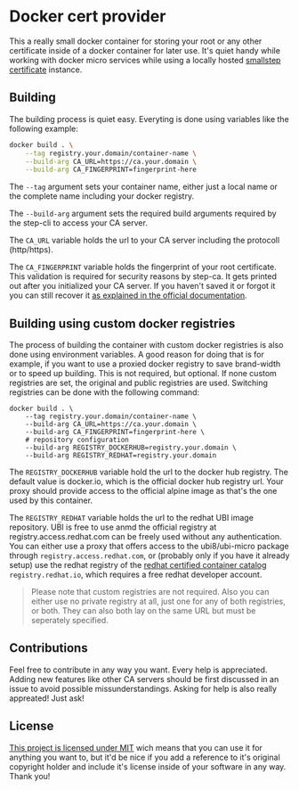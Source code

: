 # Docker cert provider

This a really small docker container for storing your root or any other certificate inside of a docker container for later use. It's quiet handy while working with docker micro services while using a locally hosted [smallstep certificate](https://github.com/smallstep/certificates) instance.

## Building

The building process is quiet easy. Everyting is done using variables like the following example:
```bash
docker build . \
    --tag registry.your.domain/container-name \
    --build-arg CA_URL=https://ca.your.domain \
    --build-arg CA_FINGERPRINT=fingerprint-here
```
The `--tag` argument sets your container name, either just a local name or the complete name including your docker registry.

The `--build-arg` argument sets the required build arguments required by the step-cli to access your CA server.

The `CA_URL` variable holds the url to your CA server including the protocoll (http/https).

The `CA_FINGERPRINT` variable holds the fingerprint of your root certificate. This validation is required for security reasons by step-ca. It gets printed out after you initialized your CA server. If you haven't saved it or forgot it you can still recover it [as explained in the official documentation](https://smallstep.com/docs/step-ca/getting-started#accessing-your-certificate-authority).

## Building using custom docker registries
The process of building the container with custom docker registries is also done using environment variables. A good reason for doing that is for example, if you want to use a proxied docker registry to save brand-width or to speed up building. This is not required, but optional. If none custom registries are set, the original and public registries are used. Switching registries can be done with the following command:
```
docker build . \
    --tag registry.your.domain/container-name \
    --build-arg CA_URL=https://ca.your.domain \
    --build-arg CA_FINGERPRINT=fingerprint-here \
    # repository configuration
    --build-arg REGISTRY_DOCKERHUB=registry.your.domain \
    --build-arg REGISTRY_REDHAT=registry.your.domain
```
The `REGISTRY_DOCKERHUB` variable hold the url to the docker hub registry. The default value is docker.io, which is the official docker hub registry url. Your proxy should provide access to the official alpine image as that's the one used by this container.

The `REGISTRY_REDHAT` variable holds the url to the redhat UBI image repository. UBI is free to use anmd the official registry at registry.access.redhat.com can be freely used without any authentication. You can either use a proxy that offers access to the ubi8/ubi-micro package through `registry.access.redhat.com`, or (probably only if you have it already setup) use the redhat registry of the [redhat certified container catalog](https://catalog.redhat.com/) `registry.redhat.io`, which requires a free redhat developer account.

> Please note that custom registries are not required. Also you can either use no private registry at all, just one for any of both registries, or both. They can also both lay on the same URL but must be seperately specified.

## Contributions
Feel free to contribute in any way you want. Every help is appreciated. Adding new features like other CA servers should be first discussed in an issue to avoid possible missunderstandings. Asking for help is also really appreated! Just ask!

## License
[This project is licensed under MIT](https://github.com/MCWertGaming/docker-cert-provider/blob/main/LICENSE) wich means that you can use it for anything you want to, but it'd be nice if you add a reference to it's original copyright holder and include it's license inside of your software in any way. Thank you!
